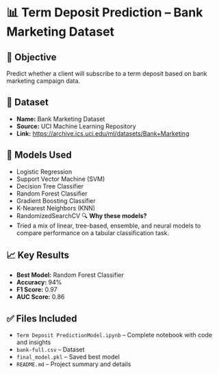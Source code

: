 # 📊 Term Deposit Prediction – Bank Marketing Dataset

## 🎯 Objective
Predict whether a client will subscribe to a term deposit based on bank marketing campaign data.

## 📂 Dataset
- **Name:** Bank Marketing Dataset
- **Source:** UCI Machine Learning Repository
- **Link:** https://archive.ics.uci.edu/ml/datasets/Bank+Marketing

## 🤖 Models Used
- Logistic Regression
- Support Vector Machine (SVM)
- Decision Tree Classifier
- Random Forest Classifier
- Gradient Boosting Classifier
- K-Nearest Neighbors (KNN)
- RandomizedSearchCV
🔍 **Why these models?**
- Tried a mix of linear, tree-based, ensemble, and neural models to compare performance on a tabular classification task.

## 📈 Key Results
- **Best Model:** Random Forest Classifier
- **Accuracy:** 94%
- **F1 Score:** 0.97
- **AUC Score:** 0.86

## ✅ Files Included
- `Term Deposit PredictionModel.ipynb` – Complete notebook with code and insights
- `bank-full.csv` – Dataset
- `final_model.pkl` – Saved best model
- `README.md` – Project summary and details
